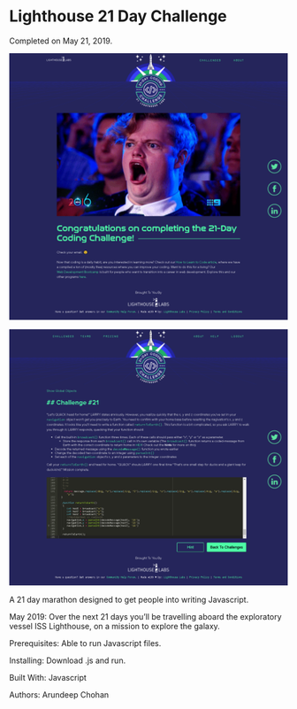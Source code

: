 # Lighthouse 21 Day Challenge

Completed on May 21, 2019.

![Screenshot](https://github.com/ArundeepChohan/Summary/blob/master/LighthouseLab21DayChallengeCompleted.png)

![Screenshot](https://github.com/ArundeepChohan/Summary/blob/master/LighthouseLab21DayChallenge.png)

A 21 day marathon designed to get people into writing Javascript.

May 2019: Over the next 21 days you’ll be travelling aboard the exploratory vessel ISS Lighthouse, on a mission to explore the galaxy.

Prerequisites: Able to run Javascript files.

Installing: Download .js and run. 

Built With: Javascript

Authors: Arundeep Chohan
